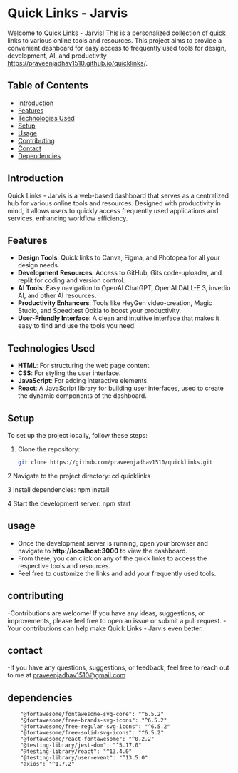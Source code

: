 # Quick Links - Jarvis

Welcome to Quick Links - Jarvis! This is a personalized collection of quick links to various online tools and resources. This project aims to provide a convenient dashboard for easy access to frequently used tools for design, development, AI, and productivity https://praveenjadhav1510.github.io/quicklinks/.

## Table of Contents

- [Introduction](#introduction)
- [Features](#features)
- [Technologies Used](#technologies-used)
- [Setup](#setup)
- [Usage](#usage)
- [Contributing](#contributing)
- [Contact](#contact)
- [Dependencies](#dependencies)

## Introduction

Quick Links - Jarvis is a web-based dashboard that serves as a centralized hub for various online tools and resources. Designed with productivity in mind, it allows users to quickly access frequently used applications and services, enhancing workflow efficiency.

## Features

- **Design Tools**: Quick links to Canva, Figma, and Photopea for all your design needs.
- **Development Resources**: Access to GitHub, Gits code-uploader, and replit for coding and version control.
- **AI Tools**: Easy navigation to OpenAI ChatGPT, OpenAI DALL-E 3, invedio AI, and other AI resources.
- **Productivity Enhancers**: Tools like HeyGen video-creation, Magic Studio, and Speedtest Ookla to boost your productivity.
- **User-Friendly Interface**: A clean and intuitive interface that makes it easy to find and use the tools you need.

## Technologies Used

- **HTML**: For structuring the web page content.
- **CSS**: For styling the user interface.
- **JavaScript**: For adding interactive elements.
- **React**: A JavaScript library for building user interfaces, used to create the dynamic components of the dashboard.

## Setup

To set up the project locally, follow these steps:

1. Clone the repository:
   ```sh
   git clone https://github.com/praveenjadhav1510/quicklinks.git

2 Navigate to the project directory:
    cd quicklinks

3 Install dependencies:
    npm install

4 Start the development server:
    npm start
    
## usage

- Once the development server is running, open your browser and navigate to **http://localhost:3000** to view the dashboard.
- From there, you can click on any of the quick links to access the respective tools and resources.
- Feel free to customize the links and add your frequently used tools.

## contributing
-Contributions are welcome! If you have any ideas, suggestions, or improvements, please feel free to open an issue or submit a pull request.
-Your contributions can help make Quick Links - Jarvis even better.

## contact
-If you have any questions, suggestions, or feedback, feel free to reach out to me at praveenjadhav1510@gmail.com

## dependencies
        "@fortawesome/fontawesome-svg-core": "^6.5.2"
        "@fortawesome/free-brands-svg-icons": "^6.5.2"
        "@fortawesome/free-regular-svg-icons": "^6.5.2"
        "@fortawesome/free-solid-svg-icons": "^6.5.2"
        "@fortawesome/react-fontawesome": "^0.2.2"
        "@testing-library/jest-dom": "^5.17.0"
        "@testing-library/react": "^13.4.0"
        "@testing-library/user-event": "^13.5.0"
        "axios": "^1.7.2"
